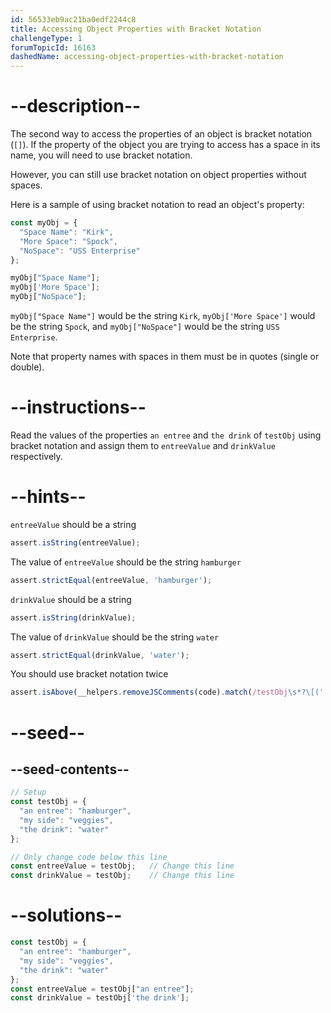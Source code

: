 ```yaml
---
id: 56533eb9ac21ba0edf2244c8
title: Accessing Object Properties with Bracket Notation
challengeType: 1
forumTopicId: 16163
dashedName: accessing-object-properties-with-bracket-notation
---
```


# --description--

The second way to access the properties of an object is bracket notation (`[]`). If the property of the object you are trying to access has a space in its name, you will need to use bracket notation.

However, you can still use bracket notation on object properties without spaces.

Here is a sample of using bracket notation to read an object's property:

```js
const myObj = {
  "Space Name": "Kirk",
  "More Space": "Spock",
  "NoSpace": "USS Enterprise"
};

myObj["Space Name"];
myObj['More Space'];
myObj["NoSpace"];
```

`myObj["Space Name"]` would be the string `Kirk`, `myObj['More Space']` would be the string `Spock`, and `myObj["NoSpace"]` would be the string `USS Enterprise`.

Note that property names with spaces in them must be in quotes (single or double).

# --instructions--

Read the values of the properties `an entree` and `the drink` of `testObj` using bracket notation and assign them to `entreeValue` and `drinkValue` respectively.

# --hints--

`entreeValue` should be a string

```js
assert.isString(entreeValue);
```

The value of `entreeValue` should be the string `hamburger`

```js
assert.strictEqual(entreeValue, 'hamburger');
```

`drinkValue` should be a string

```js
assert.isString(drinkValue);
```

The value of `drinkValue` should be the string `water`

```js
assert.strictEqual(drinkValue, 'water');
```

You should use bracket notation twice

```js
assert.isAbove(__helpers.removeJSComments(code).match(/testObj\s*?\[('|")[^'"]+\1\]/g).length, 1);
```

# --seed--

## --seed-contents--

```js
// Setup
const testObj = {
  "an entree": "hamburger",
  "my side": "veggies",
  "the drink": "water"
};

// Only change code below this line
const entreeValue = testObj;   // Change this line
const drinkValue = testObj;    // Change this line
```

# --solutions--

```js
const testObj = {
  "an entree": "hamburger",
  "my side": "veggies",
  "the drink": "water"
};
const entreeValue = testObj["an entree"];
const drinkValue = testObj['the drink'];
```
